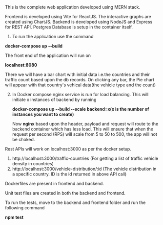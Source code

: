 This is the complete web application developed using MERN stack.

Frontend is developed using Vite for ReactJS. The interactive graphs are created using ChartJS.
Backend is developed using NodeJS and Express for REST API.
Postgres Database is setup in the container itself.

 

1. To run the application use the command 

  **docker-compose up --build**

 
   The front end of the application will run on 
   
   **localhost:8080**

   There we will have a bar chart with initial data i.e.the countries and their traffic count based upon the db records. On clicking any bar, the Pie chart will appear with that country's vehical data(the vehicle type and the count)

2. In Docker compose nginx service is run for load balancing. This will initiate x instances of backend by running

   **docker-compose up --build --scale backend=x(x is the number of instances you want to create)**

   Now **nginx** based upon the header, payload and request will route to the backend container which has less load. This will ensure that when the request per second (RPS) will scale from 5 to 50 to 500, the app will not be choked.

Rest APIs will work on localhost:3000 as per the docker setup.

1. http://localhost:3000/traffic-countries (For getting a list of traffic vehicle density in countries)
2. http://localhost:3000/vehicle-distribution/:id (The vehicle distribution in a specific country. ID is the id returned in above API call)

Dockerfiles are present in frontend and backend.

Unit test files are created in both the backend and frontend.

To run the tests, move to the backend and frontend folder and run the following command

**npm test**




